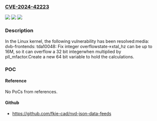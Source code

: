 ### [CVE-2024-42223](https://cve.mitre.org/cgi-bin/cvename.cgi?name=CVE-2024-42223)
![](https://img.shields.io/static/v1?label=Product&message=Linux&color=blue)
![](https://img.shields.io/static/v1?label=Version&message=1da177e4c3f4%3C%208167e4d7dc08%20&color=brighgreen)
![](https://img.shields.io/static/v1?label=Vulnerability&message=n%2Fa&color=brighgreen)

### Description

In the Linux kernel, the following vulnerability has been resolved:media: dvb-frontends: tda10048: Fix integer overflowstate->xtal_hz can be up to 16M, so it can overflow a 32 bit integerwhen multiplied by pll_mfactor.Create a new 64 bit variable to hold the calculations.

### POC

#### Reference
No PoCs from references.

#### Github
- https://github.com/fkie-cad/nvd-json-data-feeds

